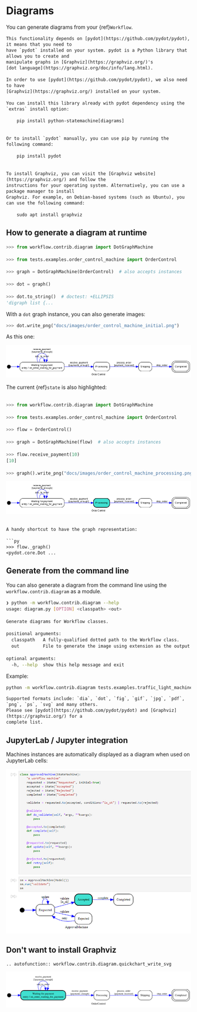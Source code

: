 # Diagrams

You can generate diagrams from your {ref}`Workflow`.

```{note}
This functionality depends on [pydot](https://github.com/pydot/pydot), it means that you need to
have `pydot` installed on your system. pydot is a Python library that allows you to create and
manipulate graphs in [Graphviz](https://graphviz.org/)'s
[dot language](https://graphviz.org/doc/info/lang.html).

In order to use [pydot](https://github.com/pydot/pydot), we also need to have
[Graphviz](https://graphviz.org/) installed on your system.

You can install this library already with pydot dependency using the `extras` install option:

    pip install python-statemachine[diagrams]


Or to install `pydot` manually, you can use pip by running the following command:

    pip install pydot


To install Graphviz, you can visit the [Graphviz website](https://graphviz.org/) and follow the
instructions for your operating system. Alternatively, you can use a package manager to install
Graphviz. For example, on Debian-based systems (such as Ubuntu), you can use the following command:

    sudo apt install graphviz

```

## How to generate a diagram at runtime


```py
>>> from workflow.contrib.diagram import DotGraphMachine

>>> from tests.examples.order_control_machine import OrderControl

>>> graph = DotGraphMachine(OrderControl)  # also accepts instances

>>> dot = graph()

>>> dot.to_string()  # doctest: +ELLIPSIS
'digraph list {...

```

With a `dot` graph instance, you can also generate images:

```py
>>> dot.write_png("docs/images/order_control_machine_initial.png")

```

As this one:


![OrderControl](images/order_control_machine_initial.png)


The current {ref}`state` is also highlighted:

``` py

>>> from workflow.contrib.diagram import DotGraphMachine

>>> from tests.examples.order_control_machine import OrderControl

>>> flow = OrderControl()

>>> graph = DotGraphMachine(flow)  # also accepts instances

>>> flow.receive_payment(10)
[10]

>>> graph().write_png("docs/images/order_control_machine_processing.png")

```

![OrderControl](images/order_control_machine_processing.png)


```{hint}

A handy shortcut to have the graph representation:

```py
>>> flow._graph()
<pydot.core.Dot ...

```

## Generate from the command line

You can also generate a diagram from the command line using the `workflow.contrib.diagram` as a module.

```bash
❯ python -m workflow.contrib.diagram --help
usage: diagram.py [OPTION] <classpath> <out>

Generate diagrams for Workflow classes.

positional arguments:
  classpath   A fully-qualified dotted path to the Workflow class.
  out         File to generate the image using extension as the output format.

optional arguments:
  -h, --help  show this help message and exit
```

Example:

```bash
python -m workflow.contrib.diagram tests.examples.traffic_light_machine.TrafficLightMachine m.png
```

```{note}
Supported formats include: `dia`, `dot`, `fig`, `gif`, `jpg`, `pdf`, `png`, `ps`, `svg` and many others.
Please see [pydot](https://github.com/pydot/pydot) and [Graphviz](https://graphviz.org/) for a
complete list.
```


## JupyterLab / Jupyter integration

Machines instances are automatically displayed as a diagram when used on JupyterLab cells:


![Approval flow on JupyterLab](images/lab_approval_machine_accepted.png)


## Don't want to install Graphviz


```{eval-rst}
.. autofunction:: workflow.contrib.diagram.quickchart_write_svg
```

![OrderControl](images/oc_machine_processing.svg)
